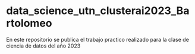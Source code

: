 # data_science_utn_clusterai2023_Bartolomeo
En este repositorio se publica el trabajo practico realizado para la clase de ciencia de datos del año 2023
